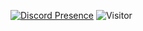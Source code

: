 [![Discord Presence](https://lanyard-profile-readme.vercel.app/api/494912447509954601)](https://discord.com/users/494912447509954601)
![Visitor](https://visitor-badge.laobi.icu/badge?page_id=username.repoName)
